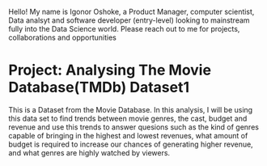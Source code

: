 Hello! My name is Igonor Oshoke, a Product Manager, computer scientist, Data analsyt and software developer (entry-level) looking to mainstream fully into the Data Science world.
Please reach out to me for projects, collaborations and opportunities
# Project: Analysing The Movie Database(TMDb) Dataset1
 This is a Dataset from the Movie Database. In this analysis, I will be using this data set to find trends between movie genres, the cast, budget and revenue and use this trends to answer quesions such as the kind of genres capable of bringing in the highest and lowest revenues, what amount of budget is required to increase our chances of generating higher revenue, and what genres are highly watched by viewers.
